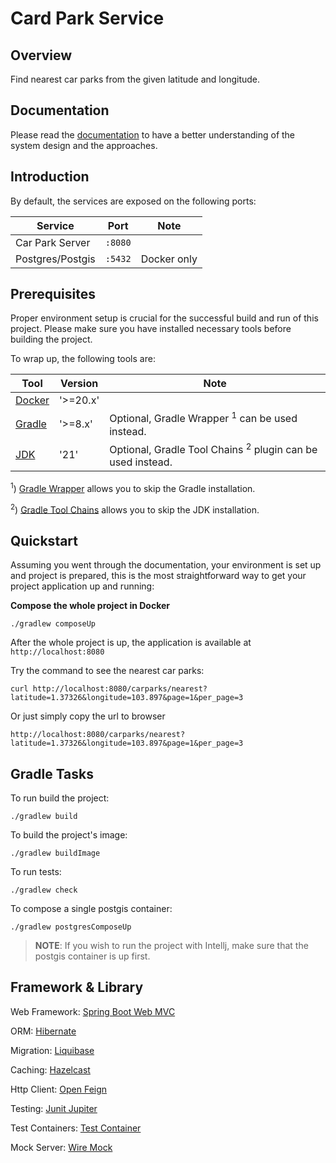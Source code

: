 # Card Park Service

## Overview

Find nearest car parks from the given latitude and longitude. 

## Documentation

Please read the [documentation](./docs/ANALYSIS.md) to have a better understanding of the system design and the approaches.

## Introduction

By default, the services are exposed on the following ports:

| Service          | Port      | Note        |
|------------------|-----------|-------------|
| Car Park Server  | ``:8080`` |             |
| Postgres/Postgis | ``:5432`` | Docker only |


## Prerequisites

Proper environment setup is crucial for the successful build and run of this project. Please make sure you have installed
necessary tools before building the project.

To wrap up, the following tools are:

| Tool     | Version  | Note                                                                  |
|----------|----------|-----------------------------------------------------------------------|
| [Docker] | '>=20.x' |                                                                       |
| [Gradle] | '>=8.x'  | Optional, Gradle Wrapper <sup>1</sup> can be used instead.            |
| [JDK]    | '21'     | Optional, Gradle Tool Chains <sup>2</sup> plugin can be used instead. |


<sup>1</sup>) [Gradle Wrapper] allows you to skip the Gradle installation. 

<sup>2</sup>) [Gradle Tool Chains] allows you to skip the JDK installation.

## Quickstart
Assuming you went through the documentation, your environment is set up and project is prepared, this is the most straightforward way to get your project application up and running:

**Compose the whole project in Docker**

`./gradlew composeUp`

After the whole project is up, the application is available at `http://localhost:8080`

Try the command to see the nearest car parks:

```
curl http://localhost:8080/carparks/nearest?latitude=1.37326&longitude=103.897&page=1&per_page=3
```
Or just simply copy the url to browser

```http request
http://localhost:8080/carparks/nearest?latitude=1.37326&longitude=103.897&page=1&per_page=3
```

## Gradle Tasks

To run build the project:

`./gradlew build`

To build the project's image:

`./gradlew buildImage`

To run tests:

`./gradlew check`

To compose a single postgis container:

`./gradlew postgresComposeUp`

>**NOTE**: If you wish to run the project with Intellj, make sure that the postgis container is up first.
 
## Framework & Library

Web Framework: [Spring Boot Web MVC](https://docs.spring.io/spring-framework/reference/web/webmvc.html)

ORM: [Hibernate](https://hibernate.org/)

Migration: [Liquibase](https://www.liquibase.com/community)

Caching: [Hazelcast](https://hazelcast.com/)

Http Client: [Open Feign](https://github.com/OpenFeign/feign)

Testing: [Junit Jupiter](https://junit.org/junit5/docs/current/user-guide/)

Test Containers: [Test Container](https://testcontainers.com/)

Mock Server: [Wire Mock](https://wiremock.org/)

<!--- References --->
[Docker]: https://hub.docker.com/
[JDK]: https://adoptopenjdk.net/
[Gradle]: https://docs.gradle.org/
[Gradle Wrapper]: https://docs.gradle.org/current/userguide/gradle_wrapper.html
[Gradle Tool Chains]: https://docs.gradle.org/current/userguide/toolchains.html

